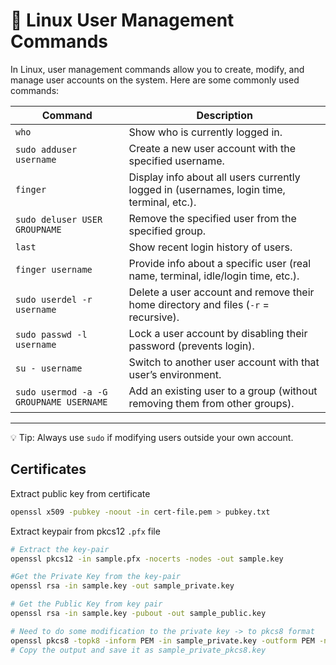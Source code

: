 # 👤 Linux User Management Commands

In Linux, user management commands allow you to create, modify, and manage user accounts on the system. Here are some commonly used commands:

| Command | Description |
|---------|-------------|
| `who` | Show who is currently logged in. |
| `sudo adduser username` | Create a new user account with the specified username. |
| `finger` | Display info about all users currently logged in (usernames, login time, terminal, etc.). |
| `sudo deluser USER GROUPNAME` | Remove the specified user from the specified group. |
| `last` | Show recent login history of users. |
| `finger username` | Provide info about a specific user (real name, terminal, idle/login time, etc.). |
| `sudo userdel -r username` | Delete a user account and remove their home directory and files (`-r` = recursive). |
| `sudo passwd -l username` | Lock a user account by disabling their password (prevents login). |
| `su - username` | Switch to another user account with that user’s environment. |
| `sudo usermod -a -G GROUPNAME USERNAME` | Add an existing user to a group (without removing them from other groups). |

---

💡 Tip: Always use `sudo` if modifying users outside your own account.

## Certificates

Extract public key from certificate

```bash
openssl x509 -pubkey -noout -in cert-file.pem > pubkey.txt
```

Extract keypair from pkcs12 `.pfx` file
```bash
# Extract the key-pair
openssl pkcs12 -in sample.pfx -nocerts -nodes -out sample.key

#Get the Private Key from the key-pair
openssl rsa -in sample.key -out sample_private.key

# Get the Public Key from key pair
openssl rsa -in sample.key -pubout -out sample_public.key

# Need to do some modification to the private key -> to pkcs8 format
openssl pkcs8 -topk8 -inform PEM -in sample_private.key -outform PEM -nocrypt
# Copy the output and save it as sample_private_pkcs8.key

```